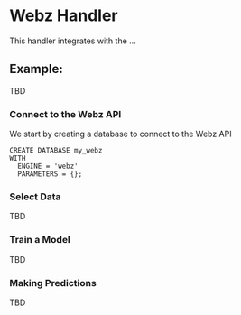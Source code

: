 # Webz Handler

This handler integrates with the ...

## Example: 

TBD 

### Connect to the Webz API
We start by creating a database to connect to the Webz API

```
CREATE DATABASE my_webz
WITH
  ENGINE = 'webz'
  PARAMETERS = {};
```

### Select Data

TBD

### Train a Model

TBD

### Making Predictions

TBD
